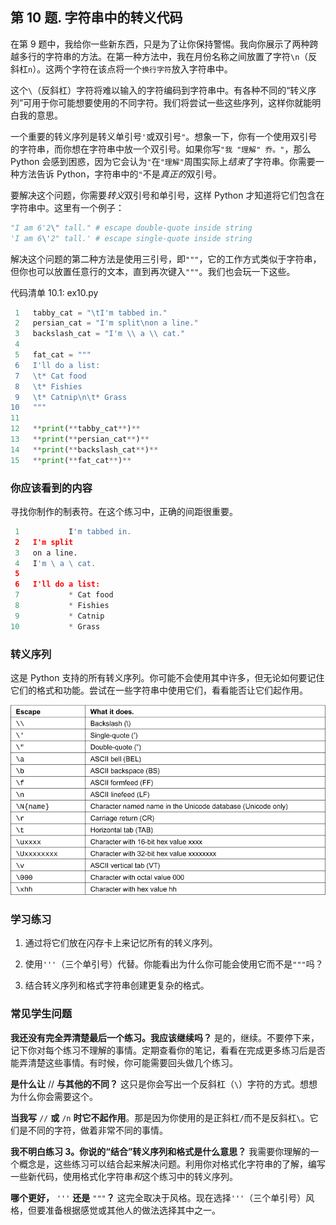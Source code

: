 ## 第 10 题. 字符串中的转义代码

在第 9 题中，我给你一些新东西，只是为了让你保持警惕。我向你展示了两种跨越多行的字符串的方法。在第一种方法中，我在月份名称之间放置了字符`\n`（反斜杠`n`）。这两个字符在该点将一个`换行字符`放入字符串中。

这个`\`（反斜杠）字符将难以输入的字符编码到字符串中。有各种不同的“转义序列”可用于你可能想要使用的不同字符。我们将尝试一些这些序列，这样你就能明白我的意思。

一个重要的转义序列是转义单引号`'`或双引号`"`。想象一下，你有一个使用双引号的字符串，而你想在字符串中放一个双引号。如果你写`"我 "理解" 乔。"`，那么 Python 会感到困惑，因为它会认为`"`在`"理解"`周围实际上*结束*了字符串。你需要一种方法告诉 Python，字符串中的`"`不是*真正的*双引号。

要解决这个问题，你需要*转义*双引号和单引号，这样 Python 才知道将它们包含在字符串中。这里有一个例子：

```py
"I am 6'2\" tall." # escape double-quote inside string
'I am 6\'2" tall.' # escape single-quote inside string
```

解决这个问题的第二种方法是使用三引号，即`"""`，它的工作方式类似于字符串，但你也可以放置任意行的文本，直到再次键入`"""`。我们也会玩一下这些。

代码清单 10.1: ex10.py

```py
 1   tabby_cat = "\tI'm tabbed in."
 2   persian_cat = "I'm split\non a line."
 3   backslash_cat = "I'm \\ a \\ cat."
 4
 5   fat_cat = """
 6   I'll do a list:
 7   \t* Cat food
 8   \t* Fishies
 9   \t* Catnip\n\t* Grass
10   """
11
12   **print(**tabby_cat**)**
13   **print(**persian_cat**)**
14   **print(**backslash_cat**)**
15   **print(**fat_cat**)**
```

### 你应该看到的内容

寻找你制作的制表符。在这个练习中，正确的间距很重要。

```py
 1           I'm tabbed in.
 2   I'm split
 3   on a line.
 4   I'm \ a \ cat.
 5
 6   I'll do a list:
 7           * Cat food
 8           * Fishies
 9           * Catnip
10           * Grass
```

### 转义序列

这是 Python 支持的所有转义序列。你可能不会使用其中许多，但无论如何要记住它们的格式和功能。尝试在一些字符串中使用它们，看看能否让它们起作用。

![图片](img/t0033-01.jpg)

### 学习练习

1.  通过将它们放在闪存卡上来记忆所有的转义序列。

2.  使用`'''`（三个单引号）代替。你能看出为什么你可能会使用它而不是`"""`吗？

3.  结合转义序列和格式字符串创建更复杂的格式。

### 常见学生问题

**我还没有完全弄清楚最后一个练习。我应该继续吗？** 是的，继续。不要停下来，记下你对每个练习不理解的事情。定期查看你的笔记，看看在完成更多练习后是否能弄清楚这些事情。有时候，你可能需要回头做几个练习。

**是什么让** // **与其他的不同？** 这只是你会写出一个反斜杠（`\`）字符的方式。想想为什么你会需要这个。

**当我写** `//` **或** `/n` **时它不起作用**。那是因为你使用的是正斜杠`/`而不是反斜杠`\`。它们是不同的字符，做着非常不同的事情。

**我不明白练习 3。你说的“结合”转义序列和格式是什么意思？** 我需要你理解的一个概念是，这些练习可以结合起来解决问题。利用你对格式化字符串的了解，编写一些新代码，使用格式化字符串*和*这个练习中的转义序列。

**哪个更好，** `'''` **还是** `"""`**？** 这完全取决于风格。现在选择`'''`（三个单引号）风格，但要准备根据感觉或其他人的做法选择其中之一。
